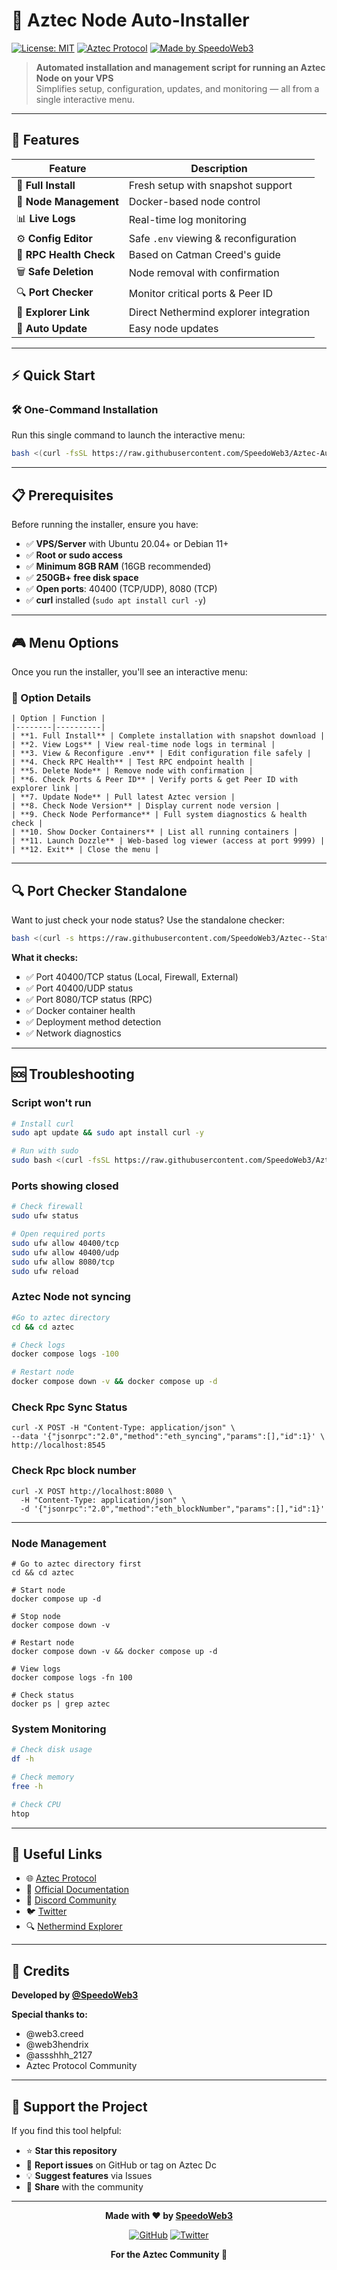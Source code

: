 # 🚀 Aztec Node Auto-Installer

[![License: MIT](https://img.shields.io/badge/License-MIT-yellow.svg)](https://opensource.org/licenses/MIT)
[![Aztec Protocol](https://img.shields.io/badge/Aztec-Protocol-blue)](https://aztec.network)
[![Made by SpeedoWeb3](https://img.shields.io/badge/Made%20by-SpeedoWeb3-cyan)](https://github.com/SpeedoWeb3)

> **Automated installation and management script for running an Aztec Node on your VPS**  
> Simplifies setup, configuration, updates, and monitoring — all from a single interactive menu.

---

## 📌 Features

| Feature | Description |
|---------|-------------|
| 🎯 **Full Install** | Fresh setup with snapshot support |
| 🐳 **Node Management** | Docker-based node control |
| 📊 **Live Logs** | Real-time log monitoring |
| ⚙️ **Config Editor** | Safe `.env` viewing & reconfiguration |
| 🏥 **RPC Health Check** | Based on Catman Creed's guide |
| 🗑️ **Safe Deletion** | Node removal with confirmation |
| 🔍 **Port Checker** | Monitor critical ports & Peer ID |
| 🔗 **Explorer Link** | Direct Nethermind explorer integration |
| 🔄 **Auto Update** | Easy node updates |

---

## ⚡ Quick Start

### 🛠️ One-Command Installation

Run this single command to launch the interactive menu:

```bash
bash <(curl -fsSL https://raw.githubusercontent.com/SpeedoWeb3/Aztec-Auto-installation-guide-by-SpeedoWeb3/main/aztec-node-installer.sh)
```

---

## 📋 Prerequisites

Before running the installer, ensure you have:

- ✅ **VPS/Server** with Ubuntu 20.04+ or Debian 11+
- ✅ **Root or sudo access**
- ✅ **Minimum 8GB RAM** (16GB recommended)
- ✅ **250GB+ free disk space**
- ✅ **Open ports**: 40400 (TCP/UDP), 8080 (TCP)
- ✅ **curl** installed (`sudo apt install curl -y`)

---

## 🎮 Menu Options

Once you run the installer, you'll see an interactive menu:



### 🔹 Option Details
```
| Option | Function |
|--------|----------|
| **1. Full Install** | Complete installation with snapshot download |
| **2. View Logs** | View real-time node logs in terminal |
| **3. View & Reconfigure .env** | Edit configuration file safely |
| **4. Check RPC Health** | Test RPC endpoint health |
| **5. Delete Node** | Remove node with confirmation |
| **6. Check Ports & Peer ID** | Verify ports & get Peer ID with explorer link |
| **7. Update Node** | Pull latest Aztec version |
| **8. Check Node Version** | Display current node version |
| **9. Check Node Performance** | Full system diagnostics & health check |
| **10. Show Docker Containers** | List all running containers |
| **11. Launch Dozzle** | Web-based log viewer (access at port 9999) |
| **12. Exit** | Close the menu |
```
---


## 🔍 Port Checker Standalone

Want to just check your node status? Use the standalone checker:

```bash
bash <(curl -s https://raw.githubusercontent.com/SpeedoWeb3/Aztec--Status--Checker/refs/heads/main/Performance)
```

**What it checks:**
- ✅ Port 40400/TCP status (Local, Firewall, External)
- ✅ Port 40400/UDP status
- ✅ Port 8080/TCP status (RPC)
- ✅ Docker container health
- ✅ Deployment method detection
- ✅ Network diagnostics

---

## 🆘 Troubleshooting

###  Script won't run
```bash
# Install curl
sudo apt update && sudo apt install curl -y

# Run with sudo
sudo bash <(curl -fsSL https://raw.githubusercontent.com/SpeedoWeb3/Aztec-Auto-installation-guide-by-SpeedoWeb3/main/aztec-node-installer.sh)
```

###  Ports showing closed
```bash
# Check firewall
sudo ufw status

# Open required ports
sudo ufw allow 40400/tcp
sudo ufw allow 40400/udp
sudo ufw allow 8080/tcp
sudo ufw reload
```

### Aztec Node not syncing
```bash
#Go to aztec directory
cd && cd aztec

# Check logs
docker compose logs -100

# Restart node
docker compose down -v && docker compose up -d
```

### Check Rpc Sync Status 
```
curl -X POST -H "Content-Type: application/json" \
--data '{"jsonrpc":"2.0","method":"eth_syncing","params":[],"id":1}' \
http://localhost:8545
```

### Check Rpc block number
```
curl -X POST http://localhost:8080 \
  -H "Content-Type: application/json" \
  -d '{"jsonrpc":"2.0","method":"eth_blockNumber","params":[],"id":1}'
  ```
---

### Node Management
```
# Go to aztec directory first
cd && cd aztec

# Start node
docker compose up -d 

# Stop node
docker compose down -v

# Restart node
docker compose down -v && docker compose up -d

# View logs
docker compose logs -fn 100

# Check status
docker ps | grep aztec
```

### System Monitoring
```bash
# Check disk usage
df -h

# Check memory
free -h

# Check CPU
htop
```

---

## 🔗 Useful Links

- 🌐 [Aztec Protocol](https://aztec.network)
- 📖 [Official Documentation](https://docs.aztec.network)
- 💬 [Discord Community](https://discord.gg/aztec)
- 🐦 [Twitter](https://twitter.com/aztecnetwork)
- 🔍 [Nethermind Explorer](https://aztec.nethermind.io/)

---

## 🙌 Credits

**Developed by [@SpeedoWeb3](https://github.com/SpeedoWeb3)**

**Special thanks to:**
- @web3.creed
- @web3hendrix
- @assshhh_2127
- Aztec Protocol Community
---

## 🌟 Support the Project

If you find this tool helpful:

- ⭐ **Star this repository**
- 🐛 **Report issues** on GitHub or tag on Aztec Dc
- 💡 **Suggest features** via Issues
- 🔄 **Share** with the community


---

<div align="center">

**Made with ❤️ by [SpeedoWeb3](https://github.com/SpeedoWeb3)**

[![GitHub](https://img.shields.io/badge/GitHub-SpeedoWeb3-black?logo=github)](https://github.com/SpeedoWeb3)
[![Twitter](https://img.shields.io/badge/Twitter-@SpeedoWeb3-blue?logo=twitter)](https://twitter.com/SpeedoWeb3)

**For the Aztec Community 🚀**

</div>
